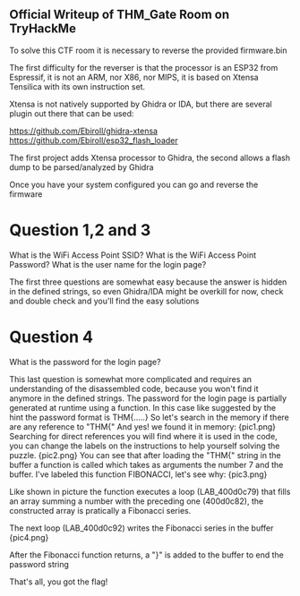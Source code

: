 ## Official Writeup of THM_Gate Room on TryHackMe
To solve this CTF room it is necessary to reverse the provided firmware.bin

The first difficulty for the reverser is that the processor is an ESP32 from Espressif, it is not an ARM, nor X86, nor MIPS, 
it is based on Xtensa Tensilica with its own instruction set.

Xtensa is not natively supported by Ghidra or IDA, but there are several plugin out there that can be used:

https://github.com/Ebiroll/ghidra-xtensa
https://github.com/Ebiroll/esp32_flash_loader

The first project adds Xtensa processor to Ghidra, the second allows a flash dump to be parsed/analyzed by Ghidra

Once you have your system configured you can go and reverse the firmware

# Question 1,2 and 3
What is the WiFi Access Point SSID?
What is the WiFi Access Point Password?
What is the user name for the login page?

The first three questions are somewhat easy because the answer is hidden in the defined strings,
so even Ghidra/IDA might be overkill for now, check and double check and you'll find the easy solutions

# Question 4
What is the password for the login page?

This last question is somewhat more complicated and requires an understanding of the disassembled code, because
you won't find it anymore in the defined strings.
The password for the login page is partially generated at runtime using a function.
In this case like suggested by the hint the password format is THM{.....}
So let's search in the memory if there are any reference to "THM{"
And yes! we found it in memory:
{pic1.png}
Searching for direct references you will find where it is used in the code, you can change the labels on the instructions to help yourself solving the puzzle.
{pic2.png}
You can see that after loading the "THM{" string in the buffer a function is called which takes as arguments the number 7 and the buffer.
I've labeled this function FIBONACCI, let's see why:
{pic3.png}

Like shown in picture the function executes a loop (LAB_400d0c79) that fills an array summing a number with the preceding one (400d0c82),
the constructed array is pratically a Fibonacci series.

The next loop (LAB_400d0c92) writes the Fibonacci series in the buffer
{pic4.png}

After the Fibonacci function returns, a "}" is added to the buffer to end the password string

That's all, you got the flag!


